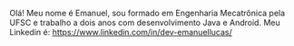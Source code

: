 Olá! Meu nome é Emanuel, sou formado em Engenharia Mecatrônica pela UFSC e trabalho a dois anos com desenvolvimento Java e Android.
Meu Linkedin é: https://www.linkedin.com/in/dev-emanuellucas/
